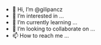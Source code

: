 - 👋 Hi, I’m @gilipancz
- 👀 I’m interested in ...
- 🌱 I’m currently learning ...
- 💞️ I’m looking to collaborate on ...
- 📫 How to reach me ...

<!---
gilipancz/gilipancz is a ✨ special ✨ repository because its `README.md` (this file) appears on your GitHub profile.
You can click the Preview link to take a look at your changes.
--->
